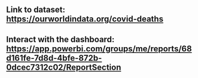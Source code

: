 ## Link to dataset: https://ourworldindata.org/covid-deaths

## Interact with the dashboard: https://app.powerbi.com/groups/me/reports/68d161fe-7d8d-4bfe-872b-0dcec7312c02/ReportSection
